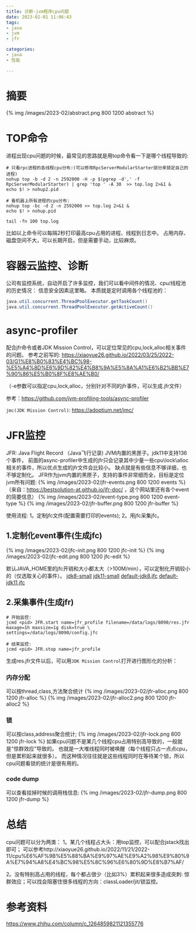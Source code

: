 ```yaml
---
title: 诊断-jvm程序cpu问题
date: 2023-02-01 11:06:43
tags: 
- java
- jvm
- jfr

categories:
- java
- 性能

---
```


# 摘要
{% img /images/2023-02/abstract.png 800 1200 abstract %}

# TOP命令
进程出现cpu问题的时候，最常见的思路就是用top命令看一下是哪个线程导致的:
```shell script
# 只看rpc进程的各线程cpu分布:(可以修改RpcServerModularStarter部分来锁定自己的进程)
nohup top -b -d 2 -n 2592000 -H -p $(pgrep -d',' -f RpcServerModularStarter) | grep 'top ' -A 30  >> top.log 2>&1 &
echo $! > nohup2.pid

# 看机器上所有进程的cpu分布:
nohup top -bc -d 2 -n 2592000 >> top.log 2>&1 &
echo $! > nohup.pid

tail -fn 100 top.log
```
比如以上命令可以每隔2秒打印最高cpu占用的进程、线程到日志中。
占用内存、磁盘空间不大，可以长期开启，但是需要手动，比较麻烦。

# 容器云监控、诊断
公司有监控系统，自动开启了许多监控，我们可以看中间件的情况、cpu/线程池的历史情况：
信息安全因素这里略。
本质就是定时调用各个线程池的：
```java
java.util.concurrent.ThreadPoolExecutor.getTaskCount()
java.util.concurrent.ThreadPoolExecutor.getActiveCount()
```

# async-profiler
配合jfr命令或者JDK Mission Control，可以定位常见的cpu,lock,alloc相关事件的问题。
参考之前写的: https://xiaoyue26.github.io/2022/03/25/2022-03/G1%E8%B0%83%E4%BC%98-%E5%A4%8D%E6%9D%82%E4%B8%9A%E5%8A%A1%E6%B2%BB%E7%90%86%E5%B0%8F%E8%AE%B0/

（-e参数可以指定cpu,lock,alloc，分别针对不同的jfr事件，可以生成.jfr文件）

参考：https://github.com/jvm-profiling-tools/async-profiler

`jmc(JDK Mission Control)`: https://adoptium.net/jmc/

# JFR监控
JFR: Java Flight Record （Java飞行记录)
JVM内置的黑匣子。jdk11中支持136个事件，
前面的async-profiler中生成的jfr只会记录其中少量一些cpu\lock\alloc相关的事件，所以优点生成的jfr文件会比较小。
缺点就是有些信息不够详细，也不够定制化。
JFR作为jvm内置的黑匣子，支持的事件非常细而全，目标是定位jvm所有问题:
{% img /images/2023-02/jfr-events.png 800 1200 events %}
（来自：https://bestsolution-at.github.io/jfr-doc/
，这个网站里还有各个event的简要信息）
{% img /images/2023-02/event-type.png 800 1200 event-type %}
{% img /images/2023-02/jfr-buffer.png 800 1200 jfr-buffer %}

使用流程:
1。定制jfc文件(配置需要打印的events);
2。用jfc采集jfc。

## 1.定制化event事件(生成jfc)
{% img /images/2023-02/jfc-init.png 800 1200 jfc-init %}
{% img /images/2023-02/jfc-edit.png 800 1200 jfc-edit %}

默认JAVA_HOME里的jfc开销和大小都太大（>100M/min），可以定制化开销较小的（仅选取关心的事件）。
[jdk8-small](./attach/2023-02/jdk8-small.jfc)
[jdk11-small](./attach/2023-02/jdk11-small.jfc)
[default-jdk8.jfc](./attach/2023-02/default-jdk8.jfc)
[default-jdk11.jfc](./attach/2023-02/default-jdk11.jfc)


## 2.采集事件(生成jfr)
```shell script
# 开始监控:
jcmd <pid> JFR.start name=jfr_profile filename=/data/logs/8090/res.jfr maxage=1h maxsize=1g disk=true \
settings=/data/logs/8090/config.jfc

# 结束监控:
jcmd <pid> JFR.stop name=jfr_profile
```
生成res.jfr文件以后，可以用`JDK Mission Control`打开进行图形化的分析：

### 内存分配
可以按thread,class,方法聚合统计
{% img /images/2023-02/jfr-alloc.png 800 1200 jfr-alloc %}
{% img /images/2023-02/jfr-alloc2.png 800 1200 jfr-alloc2 %}
### 锁
可以按class,address聚合统计;
{% img /images/2023-02/jfr-lock.png 800 1200 jfr-lock %}
如果cpu问题不是某几个线程cpu占用特别高导致的，一般就是"惊群效应"导致的。
也就是一大堆线程同时被唤醒（每个线程只占一点点cpu，但是累积起来就很多）。
而这种情况往往就是这些线程同时在等待某个锁，所以cpu问题看锁的统计是很有用的。

### code dump
可以查看挂掉时候的调用栈信息:
{% img /images/2023-02/jfr-dump.png 800 1200 jfr-dump %}

# 总结
cpu问题可以分为两类：
1。某几个线程占大头：用top监控，可以配合jstack找出即可；
可以参考http://xiaoyue26.github.io/2022/11/21/2022-11/cpu%E6%AF%9B%E5%88%BA%E9%97%AE%E9%A2%98%E9%80%9A%E7%94%A8%E4%BC%98%E5%8C%96%E6%80%9D%E8%B7%AF/

2。没有特别高占用的线程，每个都占很少（比如3%）累积起来很多造成突刺:
惊群效应；可以找会阻塞住很多线程的方向：classLoader/jit/锁监控。

# 参考资料
https://www.zhihu.com/column/c_1264859821121355776
